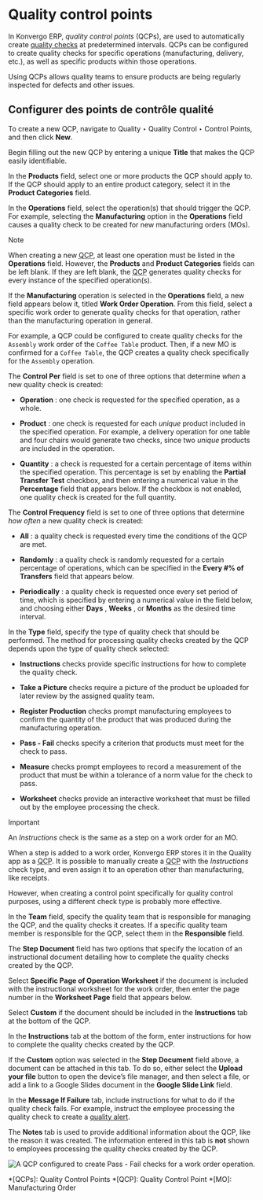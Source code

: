 # Quality control points

In Konvergo ERP, _quality control points_ (QCPs), are used to automatically create
[quality checks](quality_checks) at predetermined intervals. QCPs can be
configured to create quality checks for specific operations (manufacturing,
delivery, etc.), as well as specific products within those operations.

Using QCPs allows quality teams to ensure products are being regularly
inspected for defects and other issues.

## Configurer des points de contrôle qualité

To create a new QCP, navigate to Quality ‣ Quality Control ‣ Control Points,
and then click **New**.

Begin filling out the new QCP by entering a unique **Title** that makes the
QCP easily identifiable.

In the **Products** field, select one or more products the QCP should apply
to. If the QCP should apply to an entire product category, select it in the
**Product Categories** field.

In the **Operations** field, select the operation(s) that should trigger the
QCP. For example, selecting the **Manufacturing** option in the **Operations**
field causes a quality check to be created for new manufacturing orders (MOs).

<div class="alert alert-primary">
<p class="alert-title">
Note</p><p>When creating a new <abbr title="Quality Control Point">QCP</abbr>, at least one operation must be listed in the <b>Operations</b>
field. However, the <b>Products</b> and <b>Product Categories</b> fields can be left
blank. If they are left blank, the <abbr title="Quality Control Point">QCP</abbr> generates quality checks for every instance of the
specified operation(s).</p>
</div>

If the **Manufacturing** operation is selected in the **Operations** field, a
new field appears below it, titled **Work Order Operation**. From this field,
select a specific work order to generate quality checks for that operation,
rather than the manufacturing operation in general.

For example, a QCP could be configured to create quality checks for the
`Assembly` work order of the `Coffee Table` product. Then, if a new MO is
confirmed for a `Coffee Table`, the QCP creates a quality check specifically
for the `Assembly` operation.

The **Control Per** field is set to one of three options that determine _when_
a new quality check is created:

  * **Operation** : one check is requested for the specified operation, as a whole.

  * **Product** : one check is requested for each _unique_ product included in the specified operation. For example, a delivery operation for one table and four chairs would generate two checks, since two _unique_ products are included in the operation.

  * **Quantity** : a check is requested for a certain percentage of items within the specified operation. This percentage is set by enabling the **Partial Transfer Test** checkbox, and then entering a numerical value in the **Percentage** field that appears below. If the checkbox is not enabled, one quality check is created for the full quantity.

The **Control Frequency** field is set to one of three options that determine
_how often_ a new quality check is created:

  * **All** : a quality check is requested every time the conditions of the QCP are met.

  * **Randomly** : a quality check is randomly requested for a certain percentage of operations, which can be specified in the **Every #% of Transfers** field that appears below.

  * **Periodically** : a quality check is requested once every set period of time, which is specified by entering a numerical value in the field below, and choosing either **Days** , **Weeks** , or **Months** as the desired time interval.

In the **Type** field, specify the type of quality check that should be
performed. The method for processing quality checks created by the QCP depends
upon the type of quality check selected:

  * **Instructions** checks provide specific instructions for how to complete the quality check.

  * **Take a Picture** checks require a picture of the product be uploaded for later review by the assigned quality team.

  * **Register Production** checks prompt manufacturing employees to confirm the quantity of the product that was produced during the manufacturing operation.

  * **Pass - Fail** checks specify a criterion that products must meet for the check to pass.

  * **Measure** checks prompt employees to record a measurement of the product that must be within a tolerance of a norm value for the check to pass.

  * **Worksheet** checks provide an interactive worksheet that must be filled out by the employee processing the check.

<div class="alert alert-warning">
<p class="alert-title">
Important</p><p>An <em>Instructions</em> check is the same as a step on a work order for an MO.</p>
<p>When a step is added to a work order, Konvergo ERP stores it in the Quality app as a <abbr title="Quality Control Point">QCP</abbr>. It is
possible to manually create a <abbr title="Quality Control Point">QCP</abbr> with the <em>Instructions</em> check type, and even assign it to an
operation other than manufacturing, like receipts.</p>
<p>However, when creating a control point specifically for quality control purposes, using a
different check type is probably more effective.</p>
</div>

In the **Team** field, specify the quality team that is responsible for
managing the QCP, and the quality checks it creates. If a specific quality
team member is responsible for the QCP, select them in the **Responsible**
field.

The **Step Document** field has two options that specify the location of an
instructional document detailing how to complete the quality checks created by
the QCP.

Select **Specific Page of Operation Worksheet** if the document is included
with the instructional worksheet for the work order, then enter the page
number in the **Worksheet Page** field that appears below.

Select **Custom** if the document should be included in the **Instructions**
tab at the bottom of the QCP.

In the **Instructions** tab at the bottom of the form, enter instructions for
how to complete the quality checks created by the QCP.

If the **Custom** option was selected in the **Step Document** field above, a
document can be attached in this tab. To do so, either select the **Upload
your file** button to open the device’s file manager, and then select a file,
or add a link to a Google Slides document in the **Google Slide Link** field.

In the **Message If Failure** tab, include instructions for what to do if the
quality check fails. For example, instruct the employee processing the quality
check to create a [quality alert](quality_alerts).

The **Notes** tab is used to provide additional information about the QCP,
like the reason it was created. The information entered in this tab is **not**
shown to employees processing the quality checks created by the QCP.

![A QCP configured to create Pass - Fail checks for a work order
operation.](../../../../_images/qcp-form1.png)

  *[QCPs]: Quality Control Points
  *[QCP]: Quality Control Point
  *[MO]: Manufacturing Order

